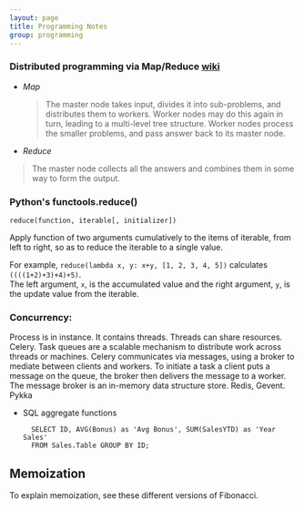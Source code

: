 ```yaml
---
layout: page
title: Programming Notes
group: programming
---
```



### Distributed programming via Map/Reduce [wiki](http://en.wikipedia.org/wiki/MapReduce)

- *Map*

  >  The master node takes input, divides it into sub-problems, and distributes them to workers. 
  >  Worker nodes may do this again in turn, leading to a multi-level tree structure. 
  >  Worker nodes process the smaller problems, and pass answer back to its master node.

-  *Reduce*

  > The master node collects all the answers and combines them in some way to form the output.

### Python's functools.reduce()

  `reduce(function, iterable[, initializer])`

Apply function of two arguments cumulatively to the items of iterable, from left to right, so as to reduce the iterable to a single value. 

For example, `reduce(lambda x, y: x+y, [1, 2, 3, 4, 5])` calculates `((((1+2)+3)+4)+5)`.   
The left argument, `x`, is the accumulated value and the right argument, `y`, is the update value from the iterable.

### Concurrency: 

Process is in instance. It contains threads. Threads can share resources. Celery. Task queues are a scalable mechanism to distribute work across threads or machines. Celery communicates via messages, using a broker to mediate between clients and workers. To initiate a task a client puts a message on the queue, the broker then delivers the message to a worker. The message broker is an in-memory data structure store. Redis, Gevent. Pykka


- SQL aggregate functions

        SELECT ID, AVG(Bonus) as 'Avg Bonus', SUM(SalesYTD) as 'Year Sales'
        FROM Sales.Table GROUP BY ID;
  


## Memoization

To explain memoization, see these different versions of Fibonacci.

<!-- Purely recursive. Highly inefficient. Recalculates every value for every calculation.
<script src="https://gist.github.com/hillscottc/0e95de91f03658c77e5d.js"></script>

Iterative. Much faster.
<script src="https://gist.github.com/hillscottc/b086891d57f65509350d.js"></script>

Here is the memoization technique. A 'cache' dictionary of { (args) : (return_val),  } is created.
This allows us to quickly locate and reuse any value that has already been calculated.
<script src="https://gist.github.com/hillscottc/a2c5dec8512a96ac60b9.js"></script>

Here is the same memoization design, implemented as a decorator.
<script src="https://gist.github.com/hillscottc/c68a2b85ec2f1bc145d2.js"></script> -->




